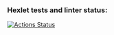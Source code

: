 ### Hexlet tests and linter status:
[![Actions Status](https://github.com/alexkub90/frontend-project-lvl1/workflows/hexlet-check/badge.svg)](https://github.com/alexkub90/frontend-project-lvl1/actions)